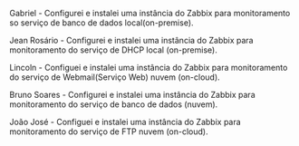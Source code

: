 Gabriel - Configurei e instalei uma instância do Zabbix para monitoramento so serviço de banco de dados local(on-premise).

Jean Rosário - Configurei e instalei uma instância do Zabbix para monitoramento do serviço de DHCP local (on-premise).

Lincoln - Configuei e instalei uma instância do Zabbix para monitoramento do serviço de Webmail(Serviço Web) nuvem (on-cloud).

Bruno Soares - Configurei e instalei uma instância do Zabbix para monitoramento do serviço de banco de dados (nuvem).

João José - Configuei e instalei uma instância do Zabbix para monitoramento do serviço de FTP nuvem (on-cloud).
